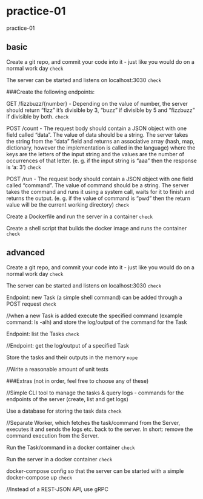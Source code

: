 # practice-01
practice-01


## basic

Create a git repo, and commit your code into it - just like you would do on a normal work day `check`

The server can be started and listens on localhost:3030 `check`

###Create the following endpoints:

GET /fizzbuzz/{number} - Depending on the value of number, the server should return “fizz” it’s divisible by 3, “buzz” if divisible by 5 and “fizzbuzz” if divisible by both. `check`

POST /count - The request body should contain a JSON object with one field called “data”. The value of data should be a string. The server takes the string from the “data” field and returns an associative array (hash, map, dictionary, however the implementation is called in the language) where the keys are the letters of the input string and the values are the number of occurrences of that letter. (e. g. if the input string is “aaa” then the response is ‘a: 3’) `check`

POST /run - The request body should contain a JSON object with one field called “command”. The value of command should be a string. The server takes the command and runs it using a system call, waits for it to finish and returns the output. (e. g. if the value of command is “pwd” then the return value will be the current working directory) `check`

Create a Dockerfile and run the server in a container `check`

Create a shell script that builds the docker image and runs the container `check`

## advanced 

Create a git repo, and commit your code into it - just like you would do on a normal work day `check`

The server can be started and listens on localhost:3030 `check`
 
Endpoint: new Task (a simple shell command) can be added through a POST request `check`

//when a new Task is added execute the specified command (example command: ls -alh) and store the log/output of the command for the Task

Endpoint: list the Tasks `check`

//Endpoint: get the log/output of a specified Task

Store the tasks and their outputs in the memory `nope`

//Write a reasonable amount of unit tests

###Extras (not in order, feel free to choose any of these)

//Simple CLI tool to manage the tasks & query logs - commands for the endpoints of the server (create, list and get logs)

Use a database for storing the task data `check`

//Separate Worker, which fetches the task/command from the Server, executes it and sends the logs etc. back to the server. In short: remove the command execution from the Server.

Run the Task/command in a docker container `check`

Run the server in a docker container `check`

docker-compose config so that the server can be started with a simple docker-compose up `check`

//Instead of a REST-JSON API, use gRPC
